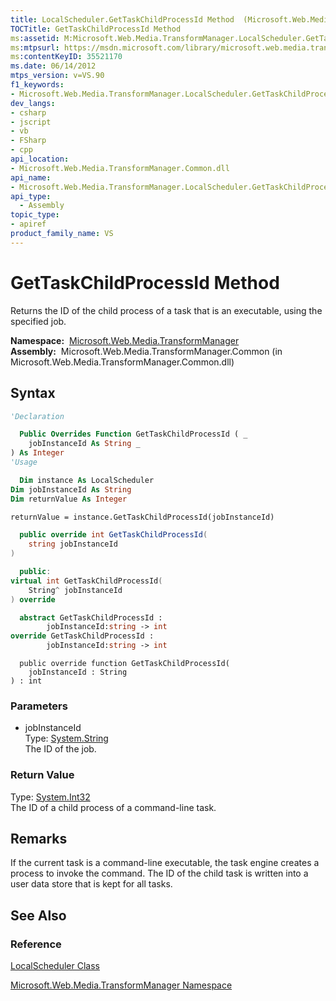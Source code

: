 ```yaml
---
title: LocalScheduler.GetTaskChildProcessId Method  (Microsoft.Web.Media.TransformManager)
TOCTitle: GetTaskChildProcessId Method
ms:assetid: M:Microsoft.Web.Media.TransformManager.LocalScheduler.GetTaskChildProcessId(System.String)
ms:mtpsurl: https://msdn.microsoft.com/library/microsoft.web.media.transformmanager.localscheduler.gettaskchildprocessid(v=VS.90)
ms:contentKeyID: 35521170
ms.date: 06/14/2012
mtps_version: v=VS.90
f1_keywords:
- Microsoft.Web.Media.TransformManager.LocalScheduler.GetTaskChildProcessId
dev_langs:
- csharp
- jscript
- vb
- FSharp
- cpp
api_location:
- Microsoft.Web.Media.TransformManager.Common.dll
api_name:
- Microsoft.Web.Media.TransformManager.LocalScheduler.GetTaskChildProcessId
api_type:
  - Assembly
topic_type:
- apiref
product_family_name: VS
---
```


# GetTaskChildProcessId Method

Returns the ID of the child process of a task that is an executable, using the specified job.

**Namespace:**  [Microsoft.Web.Media.TransformManager](microsoft-web-media-transformmanager-namespace.md)  
**Assembly:**  Microsoft.Web.Media.TransformManager.Common (in Microsoft.Web.Media.TransformManager.Common.dll)

## Syntax

```vb
'Declaration

  Public Overrides Function GetTaskChildProcessId ( _
    jobInstanceId As String _
) As Integer
'Usage

  Dim instance As LocalScheduler
Dim jobInstanceId As String
Dim returnValue As Integer

returnValue = instance.GetTaskChildProcessId(jobInstanceId)
```

```csharp
  public override int GetTaskChildProcessId(
    string jobInstanceId
)
```

```cpp
  public:
virtual int GetTaskChildProcessId(
    String^ jobInstanceId
) override
```

``` fsharp
  abstract GetTaskChildProcessId : 
        jobInstanceId:string -> int 
override GetTaskChildProcessId : 
        jobInstanceId:string -> int 
```

```jscript
  public override function GetTaskChildProcessId(
    jobInstanceId : String
) : int
```

### Parameters

  - jobInstanceId  
    Type: [System.String](https://msdn.microsoft.com/library/s1wwdcbf)  
    The ID of the job.  

### Return Value

Type: [System.Int32](https://msdn.microsoft.com/library/td2s409d)  
The ID of a child process of a command-line task.  

## Remarks

If the current task is a command-line executable, the task engine creates a process to invoke the command. The ID of the child task is written into a user data store that is kept for all tasks.

## See Also

### Reference

[LocalScheduler Class](localscheduler-class-microsoft-web-media-transformmanager.md)

[Microsoft.Web.Media.TransformManager Namespace](microsoft-web-media-transformmanager-namespace.md)
